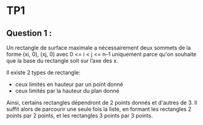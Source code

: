 # TP1 

## Question 1 :
Un rectangle de surface maximale a nécessairement deux sommets de la forme
(xi, 0), (xj, 0) avec 0 <= i < j <= n–1 uniquement parce qu'on souhaite que
la base du rectangle soit sur l’axe des x.

Il existe 2 types de rectangle:
- ceux limités en hauteur par un point donné
- ceux limités par la hauteur du plan donné 

Ainsi, certains rectangles dépendront de 2 points donnés et d'autres de 3. 
Il suffit alors de parcourir une seule fois la liste, en formant les rectangles 2 points par 2 points, et les rectangles 3 points par 3 points.
